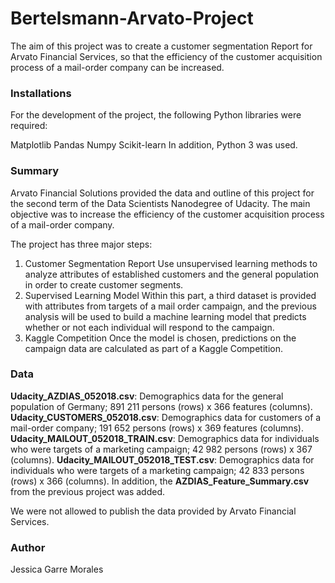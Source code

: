 # Bertelsmann-Arvato-Project

The aim of this project was to create a customer segmentation Report for Arvato Financial Services, so that the efficiency of the customer acquisition process of a mail-order company can be increased. 

### Installations
For the development of the project, the following Python libraries were required: 

Matplotlib
Pandas
Numpy
Scikit-learn
In addition, Python 3 was used. 

### Summary
Arvato Financial Solutions provided the data and outline of this project for the second term of the Data Scientists Nanodegree of Udacity. The main objective was to increase the efficiency of the customer acquisition process of a mail-order company.

The project has three major steps: 
1. Customer Segmentation Report
Use unsupervised learning methods to analyze attributes of established customers and the general population in order to create customer segments.
2. Supervised Learning Model
Within this part, a third dataset is provided with attributes from targets of a mail order campaign, and the previous analysis will be used to build a machine learning model that predicts whether or not each individual will respond to the campaign.
3. Kaggle Competition
Once the model is chosen, predictions on the campaign data are calculated as part of a Kaggle Competition. 

### Data
**Udacity_AZDIAS_052018.csv**: Demographics data for the general population of Germany; 891 211 persons (rows) x 366 features (columns).
**Udacity_CUSTOMERS_052018.csv**: Demographics data for customers of a mail-order company; 191 652 persons (rows) x 369 features (columns).
**Udacity_MAILOUT_052018_TRAIN.csv**: Demographics data for individuals who were targets of a marketing campaign; 42 982 persons (rows) x 367 (columns).
**Udacity_MAILOUT_052018_TEST.csv**: Demographics data for individuals who were targets of a marketing campaign; 42 833 persons (rows) x 366 (columns).
In addition, the **AZDIAS_Feature_Summary.csv** from the previous project was added. 

We were not allowed to publish the data provided by Arvato Financial Services.

### Author
Jessica Garre Morales
